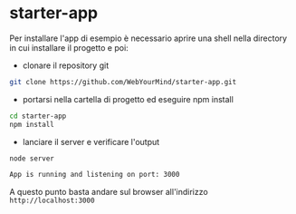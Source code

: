 # starter-app

Per installare l'app di esempio è necessario aprire una shell  nella directory in cui installare il progetto e poi:
- clonare il repository git
``` bash
git clone https://github.com/WebYourMind/starter-app.git
```
- portarsi nella cartella di progetto ed eseguire npm install
``` bash
cd starter-app
npm install
```
- lanciare il server e verificare l'output 
``` bash
node server
```
``` bash
App is running and listening on port: 3000
```
A questo punto basta andare sul browser all'indirizzo `http://localhost:3000`